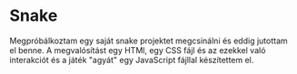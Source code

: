 # Snake
Megpróbálkoztam egy saját snake projektet megcsinálni és eddig jutottam el benne.
A megvalósítást egy HTMl, egy CSS fájl és az ezekkel való interakciót és a játék "agyát" egy JavaScript fájllal készítettem el.

